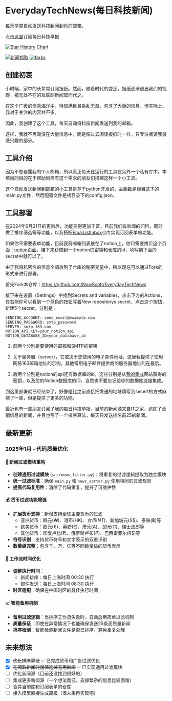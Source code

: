 # EverydayTechNews(每日科技新闻)

每天早晨自动发送科技新闻到你的邮箱。

点击[这里](https://mailist.nowscott.top/)订阅每日科技早报

[![Star History Chart](https://api.star-history.com/svg?repos=nowscott/EverydayTechNews&type=Date)](https://star-history.com/#nowscott/EverydayTechNews&Date)

[![新闻抓取][action-image]][action-url]
[![forks][forks-image]][forks-url]

[action-url]:[https://github.com/NowScott/EverydayTechNews/actions/workflows/technews.yml "Action State"
[action-image]:https://img.shields.io/github/actions/workflow/status/nowscott/EverydayTechNews/run-selenium-script.yml?label=新闻抓取
[forks-url]:https://github.com/NowScott/EverydayTechNews/forks
[forks-image]:https://img.shields.io/github/forks/NowScott/EverydayTechNews?label=Forks

## 创建初衷

小时候，家中的长辈常订阅报纸。然而，随着时代的变迁，报纸逐渐退出我们的视野，被无处不在的互联网新闻取而代之。

在这个广袤的信息海洋中，琳琅满目且杂乱无章，包含了大量的信息。但实际上，我对于关注的内容并不多。

因此，我创建了这个工具，每天自动将科技新闻发送到我的邮箱。

这样，我就不再淹没在大量信息中，而是像过去阅读报纸时一样，只专注阅读我最感兴趣的部分。

## 工具介绍

因为不想暴露我的个人邮箱，所以真正每天在运行的工具在另外一个私有库中，本项目的目的在于帮助同样有这个需求的朋友们搭建这样一个小工具。

这个自动发送新闻到邮箱的小工具是基于python开发的，主函数是根目录下的main.py文件，然后配置文件是根目录下的config.json。

## 工具部署

在2024年6月21日的更新后，功能变得更加丰富，目前我们有新闻的归档，同时做了排序筛选等等功能，以及搭配[EmaiListInbox](https://github.com/nowscott/EmaiListInbox)仓库实现订阅表单的功能。

如果你不需要表单功能，目前我将邮箱列表放在了notion上，你只需要拷贝这个页面：[notion页面](https://nowscott.notion.site/029f3f6fc18f40278acfa69739f4eacb?v=2bd422a503204d3aa220fdadc3e89de0)，接下来获取到一个notion的密钥和仓库的id，填写到下面的secret中就可以了。

由于我将私密性的信息全部放到了仓库的秘密变量中，所以现在可以通过Fork的形式来进行部署。

首先Fork本仓库：https://github.com/NowScott/EverydayTechNews

接下来在设置（Settings）中找到Secrets and variables，点击下方的Actions，在右侧你可以看到一个蓝色的按钮写着New repositorys secret，点击这个按钮，新建5个secret，分别是：
```
SENDING_ACCOUNT: send_email@example.com
SENDING_PASSWORD: smtp_password
SERVER: smtp.163.com
NOTION_API_KEY=your_notion_api
NOTION_DATABASE_ID=your_database_id
```

1. 前两个分别是要使用的邮箱和SMTP的密钥

2. 关于服务器（server），它取决于您使用的电子邮件地址。这里我提供了使用网易163邮箱地址的示例。其他常用电子邮件提供商的服务器地址列在最后。

3. 后两个分别是notion的api还有数据库的id，这些分别是从[我的集成](https://www.notion.so/my-integrations)网站获得的密钥，以及您的Notion数据库的ID，当然也不要忘记给你的数据库连接集成。

到这里部署就已经结束了，好像是比之前直接把发送的地址填写到secert的方式麻烦了一些，但是提供了更多的功能。

最近也有一些朋友订阅了我的每日科技早报，目前的新闻源来自IT之家，滤除了营销信息的新闻，并且也写了一个排序算法，每天只发送排名前25的新闻。

## 最新更新

### 2025年1月 - 代码质量优化

#### 🔧 新闻过滤模块重构
- **创建通用过滤模块** (`src/news_filter.py`)：将重复的过滤逻辑提取为独立模块
- **统一过滤标准**：确保 `main.py` 和 `news_sorter.py` 使用相同的过滤规则
- **提高代码复用性**：消除了代码重复，提升了可维护性

#### 💰 货币过滤功能增强
- **扩展货币支持**：新增支持全球主要货币的过滤
  - 亚洲货币：韩元(₩)、港币(HK$)、台币(NT$)、新加坡元(S$)、泰铢(฿)等
  - 欧美货币：欧元(€)、英镑(£)、澳元(A$)、加元(C$)、瑞士法郎等
  - 其他货币：印度卢比(₹)、俄罗斯卢布(₽)、巴西雷亚尔(R$)等
- **符号识别**：支持货币符号和文字表示的双重识别
- **数量级完整**：包含千、万、亿等不同数量级的货币表示

#### 🚀 工作流时间优化
- **调整执行时间**：
  - 新闻排序：每日上海时间 00:30 执行
  - 邮件发送：每日上海时间 08:30 执行
- **时区适配**：确保在中国时区的最佳执行时间

#### 📈 智能备用机制
- **备用过滤逻辑**：当排序工作流失败时，自动启用简单过滤机制
- **质量保证**：即使在异常情况下也能确保发送25条高质量新闻
- **排序检测**：智能检测新闻文件是否已排序，避免重复处理

## 未来想法

 * [x] ~~优化排序算法~~ ✅ 已完成货币和广告过滤优化
 * [x] ~~在爬取新闻时就筛选掉无用新闻~~ ✅ 已实现通用过滤模块
 * [ ] 优化新闻源（目前还没找到很好的）
 * [ ] 集成更多新闻源（一个想法而已，去掉繁杂的信息比较困难）
 * [ ] 合并当前库和订阅表单的仓库
 * [ ] 接入模型直接生成简报（很未来再实现吧）
